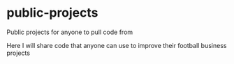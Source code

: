 # public-projects
Public projects for anyone to pull code from

Here I will share code that anyone can use to improve their football business projects
